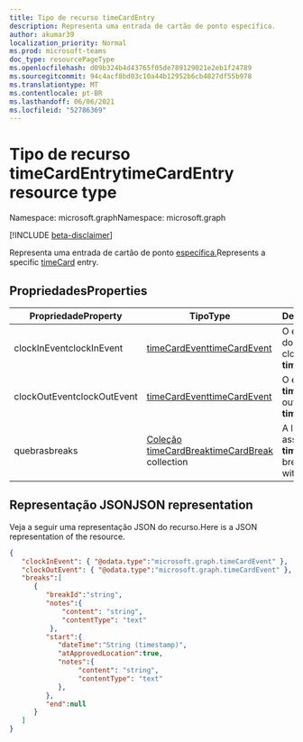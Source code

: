 ```yaml
---
title: Tipo de recurso timeCardEntry
description: Representa uma entrada de cartão de ponto específica.
author: akumar39
localization_priority: Normal
ms.prod: microsoft-teams
doc_type: resourcePageType
ms.openlocfilehash: d09b324b4d43765f05de789129021e2eb1f24789
ms.sourcegitcommit: 94c4acf8bd03c10a44b12952b6cb4827df55b978
ms.translationtype: MT
ms.contentlocale: pt-BR
ms.lasthandoff: 06/06/2021
ms.locfileid: "52786369"
---
```

# <a name="timecardentry-resource-type"></a><span data-ttu-id="7710b-103">Tipo de recurso timeCardEntry</span><span class="sxs-lookup"><span data-stu-id="7710b-103">timeCardEntry resource type</span></span>

<span data-ttu-id="7710b-104">Namespace: microsoft.graph</span><span class="sxs-lookup"><span data-stu-id="7710b-104">Namespace: microsoft.graph</span></span>

[!INCLUDE [beta-disclaimer](../../includes/beta-disclaimer.md)]

<span data-ttu-id="7710b-105">Representa uma entrada de cartão de ponto [específica.](timecard.md)</span><span class="sxs-lookup"><span data-stu-id="7710b-105">Represents a specific [timeCard](timecard.md) entry.</span></span>

## <a name="properties"></a><span data-ttu-id="7710b-106">Propriedades</span><span class="sxs-lookup"><span data-stu-id="7710b-106">Properties</span></span>
|<span data-ttu-id="7710b-107">Propriedade</span><span class="sxs-lookup"><span data-stu-id="7710b-107">Property</span></span>               |<span data-ttu-id="7710b-108">Tipo</span><span class="sxs-lookup"><span data-stu-id="7710b-108">Type</span></span>           |<span data-ttu-id="7710b-109">Descrição</span><span class="sxs-lookup"><span data-stu-id="7710b-109">Description</span></span>                                                                |
|-----------------------|---------------|---------------------------------------------------------------------------|
| <span data-ttu-id="7710b-110">clockInEvent</span><span class="sxs-lookup"><span data-stu-id="7710b-110">clockInEvent</span></span>       |[<span data-ttu-id="7710b-111">timeCardEvent</span><span class="sxs-lookup"><span data-stu-id="7710b-111">timeCardEvent</span></span>](timecardevent.md)    | <span data-ttu-id="7710b-112">O evento de clock-in do **timeCard**.</span><span class="sxs-lookup"><span data-stu-id="7710b-112">The clock-in event of the **timeCard**.</span></span>|
| <span data-ttu-id="7710b-113">clockOutEvent</span><span class="sxs-lookup"><span data-stu-id="7710b-113">clockOutEvent</span></span>                 |[<span data-ttu-id="7710b-114">timeCardEvent</span><span class="sxs-lookup"><span data-stu-id="7710b-114">timeCardEvent</span></span>](timecardevent.md)  |<span data-ttu-id="7710b-115">O evento de saída do **timeCard**.</span><span class="sxs-lookup"><span data-stu-id="7710b-115">The clock-out event of the **timeCard**.</span></span> |
| <span data-ttu-id="7710b-116">quebras</span><span class="sxs-lookup"><span data-stu-id="7710b-116">breaks</span></span>    |<span data-ttu-id="7710b-117">[Coleção timeCardBreak](timecardbreak.md)</span><span class="sxs-lookup"><span data-stu-id="7710b-117">[timeCardBreak](timecardbreak.md) collection</span></span>    |<span data-ttu-id="7710b-118">A lista de quebras associada ao **timeCard**.</span><span class="sxs-lookup"><span data-stu-id="7710b-118">The list of breaks associated with the **timeCard**.</span></span>|


## <a name="json-representation"></a><span data-ttu-id="7710b-119">Representação JSON</span><span class="sxs-lookup"><span data-stu-id="7710b-119">JSON representation</span></span>

<span data-ttu-id="7710b-120">Veja a seguir uma representação JSON do recurso.</span><span class="sxs-lookup"><span data-stu-id="7710b-120">Here is a JSON representation of the resource.</span></span>

<!-- {
  "blockType": "resource",
  "keyProperty": "id",
  "@odata.type": "microsoft.graph.timeCardEntry"
}-->
```json
{
   "clockInEvent": { "@odata.type":"microsoft.graph.timeCardEvent" },
   "clockOutEvent": { "@odata.type":"microsoft.graph.timeCardEvent" },
   "breaks":[
      {
         "breakId":"string",
         "notes":{
             "content": "string",
             "contentType": "text"
          },
         "start":{
            "dateTime":"String (timestamp)",
            "atApprovedLocation":true,
            "notes":{
                 "content": "string",
                 "contentType": "text"
            },
         },
         "end":null
      }
   ]
}
```


<!-- uuid: 8fcb5dbc-d5aa-4681-8e31-b001d5168d79
2015-10-25 14:57:30 UTC -->
<!--
{
  "type": "#page.annotation",
  "description": "timecardentry resource",
  "keywords": "",
  "section": "documentation",
  "tocPath": "",
  "suppressions": []
}
-->
